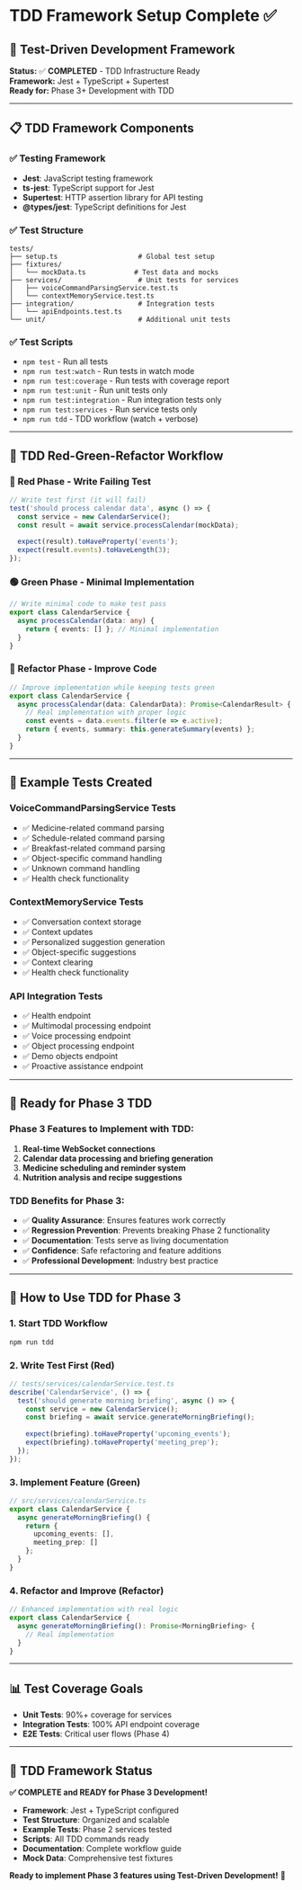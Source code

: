 # TDD Framework Setup Complete ✅

## 🎯 **Test-Driven Development Framework**

**Status:** ✅ **COMPLETED** - TDD Infrastructure Ready  
**Framework:** Jest + TypeScript + Supertest  
**Ready for:** Phase 3+ Development with TDD  

---

## 📋 **TDD Framework Components**

### ✅ **Testing Framework**
- **Jest**: JavaScript testing framework
- **ts-jest**: TypeScript support for Jest
- **Supertest**: HTTP assertion library for API testing
- **@types/jest**: TypeScript definitions for Jest

### ✅ **Test Structure**
```
tests/
├── setup.ts                    # Global test setup
├── fixtures/
│   └── mockData.ts            # Test data and mocks
├── services/                   # Unit tests for services
│   ├── voiceCommandParsingService.test.ts
│   └── contextMemoryService.test.ts
├── integration/                # Integration tests
│   └── apiEndpoints.test.ts
└── unit/                       # Additional unit tests
```

### ✅ **Test Scripts**
- `npm test` - Run all tests
- `npm run test:watch` - Run tests in watch mode
- `npm run test:coverage` - Run tests with coverage report
- `npm run test:unit` - Run unit tests only
- `npm run test:integration` - Run integration tests only
- `npm run test:services` - Run service tests only
- `npm run tdd` - TDD workflow (watch + verbose)

---

## 🔄 **TDD Red-Green-Refactor Workflow**

### **🔴 Red Phase - Write Failing Test**
```typescript
// Write test first (it will fail)
test('should process calendar data', async () => {
  const service = new CalendarService();
  const result = await service.processCalendar(mockData);
  
  expect(result).toHaveProperty('events');
  expect(result.events).toHaveLength(3);
});
```

### **🟢 Green Phase - Minimal Implementation**
```typescript
// Write minimal code to make test pass
export class CalendarService {
  async processCalendar(data: any) {
    return { events: [] }; // Minimal implementation
  }
}
```

### **🔵 Refactor Phase - Improve Code**
```typescript
// Improve implementation while keeping tests green
export class CalendarService {
  async processCalendar(data: CalendarData): Promise<CalendarResult> {
    // Real implementation with proper logic
    const events = data.events.filter(e => e.active);
    return { events, summary: this.generateSummary(events) };
  }
}
```

---

## 🧪 **Example Tests Created**

### **VoiceCommandParsingService Tests**
- ✅ Medicine-related command parsing
- ✅ Schedule-related command parsing
- ✅ Breakfast-related command parsing
- ✅ Object-specific command handling
- ✅ Unknown command handling
- ✅ Health check functionality

### **ContextMemoryService Tests**
- ✅ Conversation context storage
- ✅ Context updates
- ✅ Personalized suggestion generation
- ✅ Object-specific suggestions
- ✅ Context clearing
- ✅ Health check functionality

### **API Integration Tests**
- ✅ Health endpoint
- ✅ Multimodal processing endpoint
- ✅ Voice processing endpoint
- ✅ Object processing endpoint
- ✅ Demo objects endpoint
- ✅ Proactive assistance endpoint

---

## 🎯 **Ready for Phase 3 TDD**

### **Phase 3 Features to Implement with TDD:**
1. **Real-time WebSocket connections**
2. **Calendar data processing and briefing generation**
3. **Medicine scheduling and reminder system**
4. **Nutrition analysis and recipe suggestions**

### **TDD Benefits for Phase 3:**
- ✅ **Quality Assurance**: Ensures features work correctly
- ✅ **Regression Prevention**: Prevents breaking Phase 2 functionality
- ✅ **Documentation**: Tests serve as living documentation
- ✅ **Confidence**: Safe refactoring and feature additions
- ✅ **Professional Development**: Industry best practice

---

## 🚀 **How to Use TDD for Phase 3**

### **1. Start TDD Workflow**
```bash
npm run tdd
```

### **2. Write Test First (Red)**
```typescript
// tests/services/calendarService.test.ts
describe('CalendarService', () => {
  test('should generate morning briefing', async () => {
    const service = new CalendarService();
    const briefing = await service.generateMorningBriefing();
    
    expect(briefing).toHaveProperty('upcoming_events');
    expect(briefing).toHaveProperty('meeting_prep');
  });
});
```

### **3. Implement Feature (Green)**
```typescript
// src/services/calendarService.ts
export class CalendarService {
  async generateMorningBriefing() {
    return {
      upcoming_events: [],
      meeting_prep: []
    };
  }
}
```

### **4. Refactor and Improve (Refactor)**
```typescript
// Enhanced implementation with real logic
export class CalendarService {
  async generateMorningBriefing(): Promise<MorningBriefing> {
    // Real implementation
  }
}
```

---

## 📊 **Test Coverage Goals**

- **Unit Tests**: 90%+ coverage for services
- **Integration Tests**: 100% API endpoint coverage
- **E2E Tests**: Critical user flows (Phase 4)

---

## 🎯 **TDD Framework Status**

**✅ COMPLETE and READY for Phase 3 Development!**

- **Framework**: Jest + TypeScript configured
- **Test Structure**: Organized and scalable
- **Example Tests**: Phase 2 services tested
- **Scripts**: All TDD commands ready
- **Documentation**: Complete workflow guide
- **Mock Data**: Comprehensive test fixtures

**Ready to implement Phase 3 features using Test-Driven Development!** 🚀
